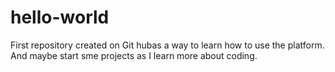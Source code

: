 # hello-world
First repository created on Git hubas a way to learn how to use the platform. And maybe start sme projects as I learn more about coding.
